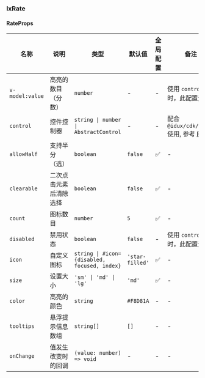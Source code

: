 
### IxRate

#### RateProps

| 名称 | 说明 | 类型  | 默认值 | 全局配置 | 备注 |
| --- | --- | --- | --- | --- | --- |
| `v-model:value` | 高亮的数目（分数） | `number` | - | - | 使用 `control` 时，此配置无效 |
| `control` | 控件控制器 | `string \| number \| AbstractControl` | - | - | 配合 `@idux/cdk/forms` 使用, 参考 [Form](/components/form/zh) |
| `allowHalf` | 支持半分（选） | `boolean` | `false` | ✅ | - |
| `clearable` | 二次点击元素后清除选择 | `boolean` | `false` | ✅ |-|
| `count` | 图标数目 | `number` | `5` | ✅ | - |
| `disabled` | 禁用状态 | `boolean` | `false` | - | 使用 `control` 时，此配置无效 |
| `icon` | 自定义图标 | `string \| #icon={disabled, focused, index}` | `'star-filled'` | ✅ | - |
| `size` | 设置大小 | `'sm' \| 'md' \| 'lg'` | `'md'` | ✅ | - |
| `color` | 高亮的颜色 | `string` | `#F8D81A` | - | - |
| `tooltips` | 悬浮提示信息数组 | `string[]` | `[]` | - | - |
| `onChange` | 值发生改变时的回调 | `(value: number) => void` | - | - | - |
